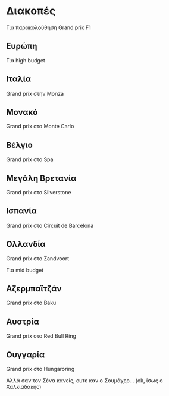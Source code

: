 # Διακοπές 

Για παρακολούθηση Grand prix F1

## Ευρώπη
Για high budget

## Ιταλία 
Grand prix στην Monza

## Μονακό  
Grand prix στο Monte Carlo

## Βέλγιο 
Grand prix στο Spa

## Μεγάλη Βρετανία
Grand prix στο Silverstone

## Ισπανία
Grand prix στο Circuit de Barcelona

## Ολλανδία
Grand prix στο Zandvoort

Για mid budget

## Αζερμπαϊτζάν
Grand prix στο Baku

## Αυστρία
Grand prix στο Red Bull Ring

## Ουγγαρία
Grand prix στο Hungaroring

Αλλά σαν τον Σένα κανείς, ουτε καν ο Σουμάχερ... (ok, ίσως ο Χαλκιαδάκης)